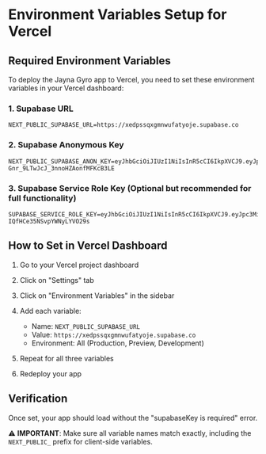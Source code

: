 # Environment Variables Setup for Vercel

## Required Environment Variables

To deploy the Jayna Gyro app to Vercel, you need to set these environment variables in your Vercel dashboard:

### 1. Supabase URL
```
NEXT_PUBLIC_SUPABASE_URL=https://xedpssqxgmnwufatyoje.supabase.co
```

### 2. Supabase Anonymous Key
```
NEXT_PUBLIC_SUPABASE_ANON_KEY=eyJhbGciOiJIUzI1NiIsInR5cCI6IkpXVCJ9.eyJpc3MiOiJzdXBhYmFzZSIsInJlZiI6InhlZHBzc3F4Z21ud3VmYXR5b2plIiwicm9sZSI6ImFub24iLCJpYXQiOjE3NTcyODI4OTYsImV4cCI6MjA3Mjg1ODg5Nn0.8Itnr8BcsBkD-Gnr_9LTwJcJ_3nnoHZAonfMFKcB3LE
```

### 3. Supabase Service Role Key (Optional but recommended for full functionality)
```
SUPABASE_SERVICE_ROLE_KEY=eyJhbGciOiJIUzI1NiIsInR5cCI6IkpXVCJ9.eyJpc3MiOiJzdXBhYmFzZSIsInJlZiI6InhlZHBzc3F4Z21ud3VmYXR5b2plIiwicm9sZSI6InNlcnZpY2Vfcm9sZSIsImlhdCI6MTc1NzI4Mjg5NiwiZXhwIjoyMDcyODU4ODk2fQ.HUvKHpS9JMrAYE8iwN5-IQfHCe35NSvpYWNyLYVO29s
```

## How to Set in Vercel Dashboard

1. Go to your Vercel project dashboard
2. Click on "Settings" tab
3. Click on "Environment Variables" in the sidebar
4. Add each variable:
   - Name: `NEXT_PUBLIC_SUPABASE_URL`
   - Value: `https://xedpssqxgmnwufatyoje.supabase.co`
   - Environment: All (Production, Preview, Development)

5. Repeat for all three variables
6. Redeploy your app

## Verification

Once set, your app should load without the "supabaseKey is required" error.

⚠️ **IMPORTANT**: Make sure all variable names match exactly, including the `NEXT_PUBLIC_` prefix for client-side variables.
